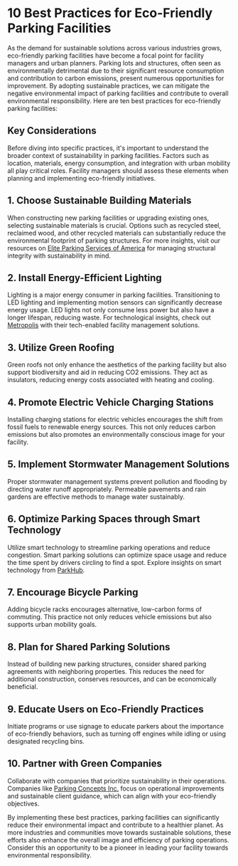 # 10 Best Practices for Eco-Friendly Parking Facilities

As the demand for sustainable solutions across various industries grows, eco-friendly parking facilities have become a focal point for facility managers and urban planners. Parking lots and structures, often seen as environmentally detrimental due to their significant resource consumption and contribution to carbon emissions, present numerous opportunities for improvement. By adopting sustainable practices, we can mitigate the negative environmental impact of parking facilities and contribute to overall environmental responsibility. Here are ten best practices for eco-friendly parking facilities:

## Key Considerations

Before diving into specific practices, it's important to understand the broader context of sustainability in parking facilities. Factors such as location, materials, energy consumption, and integration with urban mobility all play critical roles. Facility managers should assess these elements when planning and implementing eco-friendly initiatives.

## 1. Choose Sustainable Building Materials

When constructing new parking facilities or upgrading existing ones, selecting sustainable materials is crucial. Options such as recycled steel, reclaimed wood, and other recycled materials can substantially reduce the environmental footprint of parking structures. For more insights, visit our resources on [Elite Parking Services of America](/dir/elite_parking_services_of_america) for managing structural integrity with sustainability in mind.

## 2. Install Energy-Efficient Lighting

Lighting is a major energy consumer in parking facilities. Transitioning to LED lighting and implementing motion sensors can significantly decrease energy usage. LED lights not only consume less power but also have a longer lifespan, reducing waste. For technological insights, check out [Metropolis](/dir/metropolis) with their tech-enabled facility management solutions.

## 3. Utilize Green Roofing

Green roofs not only enhance the aesthetics of the parking facility but also support biodiversity and aid in reducing CO2 emissions. They act as insulators, reducing energy costs associated with heating and cooling.

## 4. Promote Electric Vehicle Charging Stations

Installing charging stations for electric vehicles encourages the shift from fossil fuels to renewable energy sources. This not only reduces carbon emissions but also promotes an environmentally conscious image for your facility. 

## 5. Implement Stormwater Management Solutions

Proper stormwater management systems prevent pollution and flooding by directing water runoff appropriately. Permeable pavements and rain gardens are effective methods to manage water sustainably.

## 6. Optimize Parking Spaces through Smart Technology

Utilize smart technology to streamline parking operations and reduce congestion. Smart parking solutions can optimize space usage and reduce the time spent by drivers circling to find a spot. Explore insights on smart technology from [ParkHub](/dir/parkhub).

## 7. Encourage Bicycle Parking

Adding bicycle racks encourages alternative, low-carbon forms of commuting. This practice not only reduces vehicle emissions but also supports urban mobility goals.

## 8. Plan for Shared Parking Solutions

Instead of building new parking structures, consider shared parking agreements with neighboring properties. This reduces the need for additional construction, conserves resources, and can be economically beneficial.

## 9. Educate Users on Eco-Friendly Practices

Initiate programs or use signage to educate parkers about the importance of eco-friendly behaviors, such as turning off engines while idling or using designated recycling bins.

## 10. Partner with Green Companies

Collaborate with companies that prioritize sustainability in their operations. Companies like [Parking Concepts Inc.](/dir/parking_concepts_inc) focus on operational improvements and sustainable client guidance, which can align with your eco-friendly objectives.

By implementing these best practices, parking facilities can significantly reduce their environmental impact and contribute to a healthier planet. As more industries and communities move towards sustainable solutions, these efforts also enhance the overall image and efficiency of parking operations. Consider this an opportunity to be a pioneer in leading your facility towards environmental responsibility.